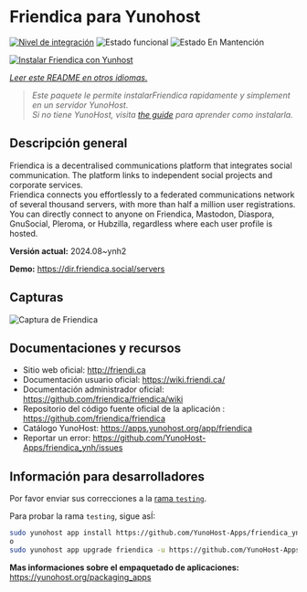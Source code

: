 <!--
Este archivo README esta generado automaticamente<https://github.com/YunoHost/apps/tree/master/tools/readme_generator>
No se debe editar a mano.
-->

# Friendica para Yunohost

[![Nivel de integración](https://apps.yunohost.org/badge/integration/friendica)](https://ci-apps.yunohost.org/ci/apps/friendica/)
![Estado funcional](https://apps.yunohost.org/badge/state/friendica)
![Estado En Mantención](https://apps.yunohost.org/badge/maintained/friendica)

[![Instalar Friendica con Yunhost](https://install-app.yunohost.org/install-with-yunohost.svg)](https://install-app.yunohost.org/?app=friendica)

*[Leer este README en otros idiomas.](./ALL_README.md)*

> *Este paquete le permite instalarFriendica rapidamente y simplement en un servidor YunoHost.*  
> *Si no tiene YunoHost, visita [the guide](https://yunohost.org/install) para aprender como instalarla.*

## Descripción general

Friendica is a decentralised communications platform that integrates social communication. The platform links to independent social projects and corporate services.  
Friendica connects you effortlessly to a federated communications network of several thousand servers, with more than half a million user registrations. You can directly connect to anyone on Friendica, Mastodon, Diaspora, GnuSocial, Pleroma, or Hubzilla, regardless where each user profile is hosted.


**Versión actual:** 2024.08~ynh2

**Demo:** <https://dir.friendica.social/servers>

## Capturas

![Captura de Friendica](./doc/screenshots/friendica-vier-profile.png)

## Documentaciones y recursos

- Sitio web oficial: <http://friendi.ca>
- Documentación usuario oficial: <https://wiki.friendi.ca/>
- Documentación administrador oficial: <https://github.com/friendica/friendica/wiki>
- Repositorio del código fuente oficial de la aplicación : <https://github.com/friendica/friendica>
- Catálogo YunoHost: <https://apps.yunohost.org/app/friendica>
- Reportar un error: <https://github.com/YunoHost-Apps/friendica_ynh/issues>

## Información para desarrolladores

Por favor enviar sus correcciones a la [rama `testing`](https://github.com/YunoHost-Apps/friendica_ynh/tree/testing).

Para probar la rama `testing`, sigue asÍ:

```bash
sudo yunohost app install https://github.com/YunoHost-Apps/friendica_ynh/tree/testing --debug
o
sudo yunohost app upgrade friendica -u https://github.com/YunoHost-Apps/friendica_ynh/tree/testing --debug
```

**Mas informaciones sobre el empaquetado de aplicaciones:** <https://yunohost.org/packaging_apps>
